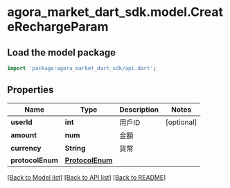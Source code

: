 # agora_market_dart_sdk.model.CreateRechargeParam

## Load the model package
```dart
import 'package:agora_market_dart_sdk/api.dart';
```

## Properties
Name | Type | Description | Notes
------------ | ------------- | ------------- | -------------
**userId** | **int** | 用戶ID | [optional] 
**amount** | **num** | 金額 | 
**currency** | **String** | 貨幣 | 
**protocolEnum** | [**ProtocolEnum**](ProtocolEnum.md) |  | 

[[Back to Model list]](../README.md#documentation-for-models) [[Back to API list]](../README.md#documentation-for-api-endpoints) [[Back to README]](../README.md)


